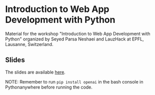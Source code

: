 # Introduction to Web App Development with Python

Material for the workshop "Introduction to Web App Development with Python" organized by Seyed Parsa Neshaei and LauzHack at EPFL, Lausanne, Switzerland.

## Slides

The slides are available [here](flask-tutorial.pdf).

NOTE: Remember to run `pip install openai` in the bash console in Pythonanywhere before running the code.

